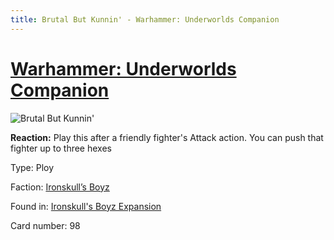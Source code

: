 ```yaml
---
title: Brutal But Kunnin' - Warhammer: Underworlds Companion
---
```


# [Warhammer: Underworlds Companion](https://guidokessels.github.io/wh-underworlds)

  

![Brutal But Kunnin'](https://warhammerunderworlds.com/wp-content/uploads/sites/6/2017/12/098_ENG-Brutal-But-Kunnin.png)

<b>Reaction:</b> Play this after a friendly fighter's Attack action. You can push that fighter up to three hexes

Type: Ploy

Faction: [Ironskull’s Boyz](https://guidokessels.github.io/wh-underworlds/factions/ironskulls-boyz)

Found in: [Ironskull's Boyz Expansion](https://guidokessels.github.io/wh-underworlds/locations/ironskulls-boyz-expansion)

Card number: 98
